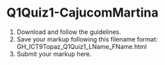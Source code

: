 # Q1Quiz1-CajucomMartina
1. Download and follow the guidelines.
2. Save your markup following this filename format:
    GH_ICT9Topaz_Q1Quiz1_LName_FName.html
3. Submit your markup here.
